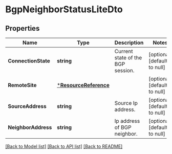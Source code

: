 # BgpNeighborStatusLiteDto

## Properties
Name | Type | Description | Notes
------------ | ------------- | ------------- | -------------
**ConnectionState** | **string** | Current state of the BGP session. | [optional] [default to null]
**RemoteSite** | [***ResourceReference**](ResourceReference.md) |  | [optional] [default to null]
**SourceAddress** | **string** | Source Ip address. | [optional] [default to null]
**NeighborAddress** | **string** | Ip address of BGP neighbor. | [optional] [default to null]

[[Back to Model list]](../README.md#documentation-for-models) [[Back to API list]](../README.md#documentation-for-api-endpoints) [[Back to README]](../README.md)

